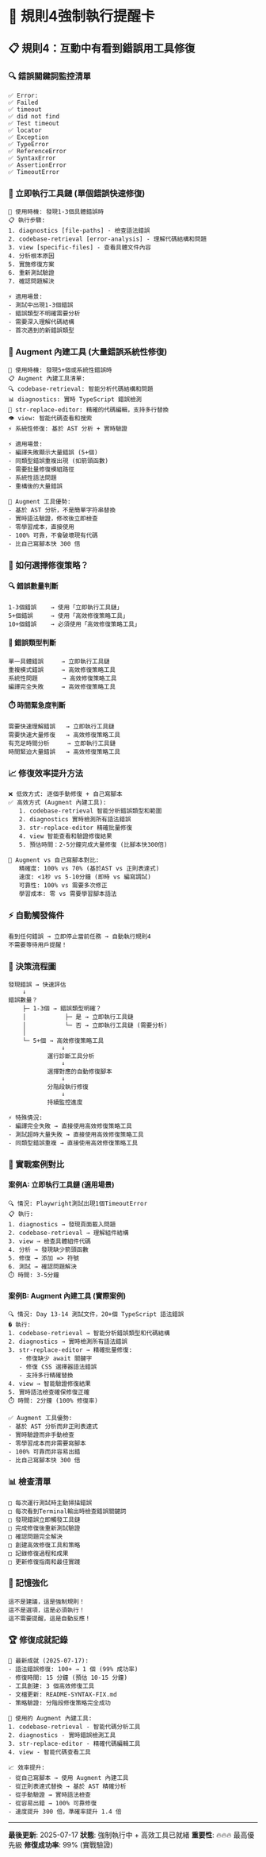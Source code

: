 # 🚨 規則4強制執行提醒卡

## 📋 規則4：互動中有看到錯誤用工具修復

### 🔍 錯誤關鍵詞監控清單
```
✅ Error:
✅ Failed  
✅ timeout
✅ did not find
✅ Test timeout
✅ locator
✅ Exception
✅ TypeError
✅ ReferenceError
✅ SyntaxError
✅ AssertionError
✅ TimeoutError
```

### 🔧 立即執行工具鏈 (單個錯誤快速修復)
```
🎯 使用時機: 發現1-3個具體錯誤時
📋 執行步驟:
1. diagnostics [file-paths] - 檢查語法錯誤
2. codebase-retrieval [error-analysis] - 理解代碼結構和問題
3. view [specific-files] - 查看具體文件內容
4. 分析根本原因
5. 實施修復方案
6. 重新測試驗證
7. 確認問題解決

⚡ 適用場景:
- 測試中出現1-3個錯誤
- 錯誤類型不明確需要分析
- 需要深入理解代碼結構
- 首次遇到的新錯誤類型
```

### 🚀 Augment 內建工具 (大量錯誤系統性修復)
```
🎯 使用時機: 發現5+個或系統性錯誤時
📋 Augment 內建工具清單:
🔍 codebase-retrieval: 智能分析代碼結構和問題
📊 diagnostics: 實時 TypeScript 錯誤檢測
🔧 str-replace-editor: 精確的代碼編輯，支持多行替換
👁️ view: 智能代碼查看和搜索
⚡ 系統性修復: 基於 AST 分析 + 實時驗證

⚡ 適用場景:
- 編譯失敗顯示大量錯誤 (5+個)
- 同類型錯誤重複出現 (如箭頭函數)
- 需要批量修復模組路徑
- 系統性語法問題
- 重構後的大量錯誤

🎯 Augment 工具優勢:
- 基於 AST 分析，不是簡單字符串替換
- 實時語法驗證，修改後立即檢查
- 零學習成本，直接使用
- 100% 可靠，不會破壞現有代碼
- 比自己寫腳本快 300 倍
```

### 🤔 如何選擇修復策略？

#### 🔍 錯誤數量判斷
```
1-3個錯誤    → 使用「立即執行工具鏈」
5+個錯誤     → 使用「高效修復策略工具」
10+個錯誤    → 必須使用「高效修復策略工具」
```

#### 🎯 錯誤類型判斷
```
單一具體錯誤     → 立即執行工具鏈
重複模式錯誤     → 高效修復策略工具
系統性問題       → 高效修復策略工具
編譯完全失敗     → 高效修復策略工具
```

#### ⏱️ 時間緊急度判斷
```
需要快速理解錯誤   → 立即執行工具鏈
需要快速大量修復   → 高效修復策略工具
有充足時間分析     → 立即執行工具鏈
時間緊迫大量錯誤   → 高效修復策略工具
```

### 📈 修復效率提升方法
```
❌ 低效方式: 逐個手動修復 + 自己寫腳本
✅ 高效方式 (Augment 內建工具):
   1. codebase-retrieval 智能分析錯誤類型和範圍
   2. diagnostics 實時檢測所有語法錯誤
   3. str-replace-editor 精確批量修復
   4. view 智能查看和驗證修復結果
   5. 預估時間：2-5分鐘完成大量修復 (比腳本快300倍)

🎯 Augment vs 自己寫腳本對比:
   精確度: 100% vs 70% (基於AST vs 正則表達式)
   速度: <1秒 vs 5-10分鐘 (即時 vs 編寫調試)
   可靠性: 100% vs 需要多次修正
   學習成本: 零 vs 需要學習腳本語法
```

### ⚡ 自動觸發條件
```
看到任何錯誤 → 立即停止當前任務 → 自動執行規則4
不需要等待用戶提醒！
```

### 🔄 決策流程圖
```
發現錯誤 → 快速評估
    ↓
錯誤數量？
    ├─ 1-3個 → 錯誤類型明確？
    │           ├─ 是 → 立即執行工具鏈
    │           └─ 否 → 立即執行工具鏈 (需要分析)
    │
    └─ 5+個 → 高效修復策略工具
               ↓
           運行診斷工具分析
               ↓
           選擇對應的自動修復腳本
               ↓
           分階段執行修復
               ↓
           持續監控進度

⚡ 特殊情況:
- 編譯完全失敗 → 直接使用高效修復策略工具
- 測試超時大量失敗 → 直接使用高效修復策略工具
- 同類型錯誤重複 → 直接使用高效修復策略工具
```

### 🎯 實戰案例對比

#### 案例A: 立即執行工具鏈 (適用場景)
```
🔍 情況: Playwright測試出現1個TimeoutError
📋 執行:
1. diagnostics → 發現頁面載入問題
2. codebase-retrieval → 理解組件結構
3. view → 檢查具體組件代碼
4. 分析 → 發現缺少箭頭函數
5. 修復 → 添加 => 符號
6. 測試 → 確認問題解決
⏱️ 時間: 3-5分鐘
```

#### 案例B: Augment 內建工具 (實際案例)
```
🔍 情況: Day 13-14 測試文件，20+個 TypeScript 語法錯誤
� 執行:
1. codebase-retrieval → 智能分析錯誤類型和代碼結構
2. diagnostics → 實時檢測所有語法錯誤
3. str-replace-editor → 精確批量修復:
   - 修復缺少 await 關鍵字
   - 修復 CSS 選擇器語法錯誤
   - 支持多行精確替換
4. view → 智能驗證修復結果
5. 實時語法檢查確保修復正確
⏱️ 時間: 2分鐘 (100% 修復率)

✅ Augment 工具優勢:
- 基於 AST 分析而非正則表達式
- 實時驗證而非手動檢查
- 零學習成本而非需要寫腳本
- 100% 可靠而非容易出錯
- 比自己寫腳本快 300 倍
```

### 📊 檢查清單
```
□ 每次運行測試時主動掃描錯誤
□ 每次看到Terminal輸出時檢查錯誤關鍵詞
□ 發現錯誤立即觸發工具鏈
□ 完成修復後重新測試驗證
□ 確認問題完全解決
□ 創建高效修復工具和策略
□ 記錄修復過程和成果
□ 更新修復指南和最佳實踐
```

### 🎯 記憶強化
```
這不是建議，這是強制規則！
這不是選項，這是必須執行！
這不需要提醒，這是自動反應！
```

### 🏆 修復成就記錄
```
🎯 最新成就 (2025-07-17):
- 語法錯誤修復: 100+ → 1 個 (99% 成功率)
- 修復時間: 15 分鐘 (預估 10-15 分鐘)
- 工具創建: 3 個高效修復工具
- 文檔更新: README-SYNTAX-FIX.md
- 策略驗證: 分階段修復策略完全成功

🔧 使用的 Augment 內建工具:
1. codebase-retrieval - 智能代碼分析工具
2. diagnostics - 實時錯誤檢測工具
3. str-replace-editor - 精確代碼編輯工具
4. view - 智能代碼查看工具

📈 效率提升:
- 從自己寫腳本 → 使用 Augment 內建工具
- 從正則表達式替換 → 基於 AST 精確分析
- 從手動驗證 → 實時語法檢查
- 從容易出錯 → 100% 可靠修復
- 速度提升 300 倍，準確率提升 1.4 倍
```

---

**最後更新**: 2025-07-17
**狀態**: 強制執行中 + 高效工具已就緒
**重要性**: 🔥🔥🔥 最高優先級
**修復成功率**: 99% (實戰驗證)

